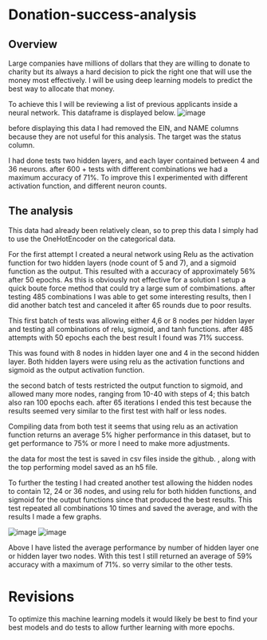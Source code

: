 # Donation-success-analysis
## Overview 
Large companies have millions of dollars that they are willing to donate to charity but its always a hard decision to pick the right one that will use the money most effectively. I will be using deep learning models to predict the best way to allocate that money.

To achieve this I will be reviewing a list of previous applicants inside a neural network. This dataframe is displayed below. 
![image](https://user-images.githubusercontent.com/81537476/155869757-05aa5307-63b8-4064-9ed0-2a20fff8427a.png)

before displaying this data I had removed the EIN, and NAME columns because they are not useful for this analysis. 
The target was the status column.

I had done tests two hidden layers, and each layer contained between 4 and 36 neurons. after 600 + tests with different combinations we had a maximum accuracy of 71%. To improve this I experimented with different activation function, and different neuron counts. 

## The analysis
This data had already been relatively clean, so to prep this data I simply had to use the OneHotEncoder on the categorical data.  

For the first attempt I created a neural network using Relu as the activation function for two hidden layers (node count of 5 and 7), and a sigmoid function as the output. This resulted with a accuracy of approximately 56% after 50 epochs. As this is obviously not effective for a solution I setup a quick boute force method that could try a large sum of combimations. after testing 485 combinations I was able to get some interesting results, then I did another batch test and canceled it after 65 rounds due to poor results. 

This first batch of tests was allowing either 4,6 or 8 nodes per hidden layer and testing all combinations of relu, sigmoid, and tanh functions. after 485 attempts with 50 epochs each the best result I found was 71% success. 

This was found with 8 nodes in hidden layer one and 4 in the second hidden layer. Both hidden layers were using relu as the activation functions and sigmoid as the output activation function.

the second batch of tests restricted the output function to sigmoid, and allowed many more nodes, ranging from 10-40 with steps of 4; this batch also ran 100 epochs each. after 65 iterations I ended this test because the results seemed very similar to the first test with half or less nodes. 

Compiling data from both test it seems that using relu as an activation function returns an average 5% higher performance in this dataset, but to get performance to 75% or more I need to make more adjustments.

the data for most the test is saved in csv files inside the github. , along with the top performing model saved as an h5 file. 

To further the testing I had created another test allowing the hidden nodes to contain 12, 24 or 36 nodes, and using relu for both hidden functions, and sigmoid for the output functions since that produced the best results. This test repeated all combinations 10 times and saved the average, and with the results I made a few graphs. 

![image](https://user-images.githubusercontent.com/81537476/155891842-08607e26-5359-419f-afbe-7dec108cb90d.png)
![image](https://user-images.githubusercontent.com/81537476/155891850-b3e75259-5ac4-48d9-9002-845fc08d9d8a.png)

Above I have listed the average performance by number of hidden layer one or hidden layer two nodes. With this test I still returned an average of 59% accuracy with a maximum of 71%. so verry similar to the other tests. 

# Revisions
To optimize this machine learning models it would likely be best to find your best models and do tests to allow further learning with more epochs. 

